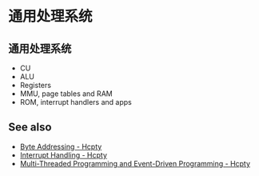 # 通用处理系统

## 通用处理系统

- CU
- ALU
- Registers
- MMU, page tables and RAM
- ROM, interrupt handlers and apps

## See also

- [Byte Addressing - Hcpty](https://github.com/Hcpty/byte-addressing)
- [Interrupt Handling - Hcpty](https://github.com/Hcpty/interrupt-handling)
- [Multi-Threaded Programming and Event-Driven Programming - Hcpty](https://github.com/Hcpty/multi-threaded-programming-and-event-driven-programming)
